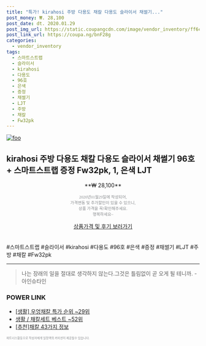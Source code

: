 ```yaml
--- 
title: "특가! kirahosi 주방 다용도 채칼 다용도 슬라이서 채썰기..." 
post_money: ₩. 28,100 
post_date: dt. 2020.01.29 
post_img_url: https://static.coupangcdn.com/image/vendor_inventory/ff6c/440300ae58e9c251d3821945911fb4c4384a7f81f8f5c1f4fb1cfba81ec0.jpg 
post_link_url: https://coupa.ng/bnF28g 
categories: 
  - vendor_inventory 
tags: 
  - 스마트스트랩 
  - 슬라이서 
  - kirahosi 
  - 다용도 
  - 96호 
  - 은색 
  - 증정 
  - 채썰기 
  - LJT 
  - 주방 
  - 채칼 
  - Fw32pk 
--- 
```

[![foo](https://static.coupangcdn.com/image/vendor_inventory/ff6c/440300ae58e9c251d3821945911fb4c4384a7f81f8f5c1f4fb1cfba81ec0.jpg)](https://coupa.ng/bnF28g) 

## kirahosi 주방 다용도 채칼 다용도 슬라이서 채썰기 96호 + 스마트스트랩 증정 Fw32pk, 1, 은색 LJT 
<p style="text-align: center;">**₩ 28,100**</p> 
<p style="text-align: center;"><span style="color: #898c8f; font-family: Georgia,Times,serif; font-size: 0.75em;">2020년01월29일에 작성되어, <br>가격변동 및 추가할인이 있을 수 있으니,<br> 상품 가격을 꼭!확인해주세요.<br>행복하세요~</span> 
</p>	 
<div markdown="0" style="text-align: center;"><a href="https://coupa.ng/bnF28g" class="btn btn--success">상품가격 및 후기 보러가기</a></div> 
<br><br> 
  #스마트스트랩 #슬라이서 #kirahosi #다용도 #96호 #은색 #증정 #채썰기 #LJT #주방 #채칼 #Fw32pk 
<hr> 

> 나는 장래의 일을 절대로 생각하지 않는다.그것은 틀림없이 곧 오게 될 테니까. -아인슈타인 


### POWER LINK

* <a href="https://blog.naver.com/sakai111/221789276364" target="_blank"> [생활] 우엉채칼 특가 순위 ~29위</a>
* <a href="https://blog.naver.com/santokki14/221778281128" target="_blank">생활 / 채칼세트 베스트 ~52위</a>
* <a href="https://blog.naver.com/fasyy4321/221789280726" target="_blank">[추천]채칼 43가지 정보</a>

<span style="color: #898c8f; font-family: Georgia,Times,serif; font-size: 0.55em;">파트너스활동으로 작성자에게 일정액의 커미션이 제공될수 있습니다.</span> 
